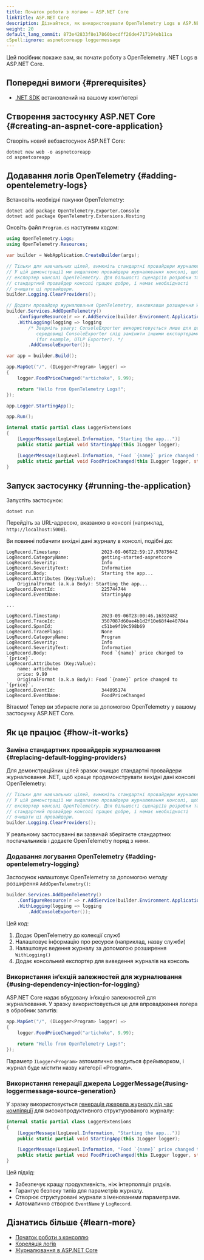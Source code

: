```yaml
---
title: Початок роботи з логами — ASP.NET Core
linkTitle: ASP.NET Core
description: Дізнайтеся, як використовувати OpenTelemetry Logs в ASP.NET Core
weight: 20
default_lang_commit: 873e42833f8e17860becdff26de4717194eb11ca
cSpell:ignore: aspnetcoreapp loggermessage
---
```


Цей посібник покаже вам, як почати роботу з OpenTelemetry .NET Logs в ASP.NET Core.

## Попередні вимоги {#prerequisites}

- [.NET SDK](https://dotnet.microsoft.com/download) встановлений на вашому компʼютері

## Створення застосунку ASP.NET Core {#creating-an-aspnet-core-application}

Створіть новий вебзастосунок ASP.NET Core:

```shell
dotnet new web -o aspnetcoreapp
cd aspnetcoreapp
```

## Додавання логів OpenTelemetry {#adding-opentelemetry-logs}

Встановіть необхідні пакунки OpenTelemetry:

```shell
dotnet add package OpenTelemetry.Exporter.Console
dotnet add package OpenTelemetry.Extensions.Hosting
```

Оновіть файл `Program.cs` наступним кодом:

```csharp
using OpenTelemetry.Logs;
using OpenTelemetry.Resources;

var builder = WebApplication.CreateBuilder(args);

// Тільки для навчальних цілей, вимкніть стандартні провайдери журналювання .NET.
// У цій демонстрації ми видаляємо провайдера журналювання консолі, щоб замість нього використовувати детальний
// експортер консолі OpenTelemetry. Для більшості сценаріїв розробки та промислової експлуатації
// стандартний провайдер консолі працює добре, і немає необхідності
// очищати ці провайдери.
builder.Logging.ClearProviders();

// Додати провайдер журналювання OpenTelemetry, викликавши розширення WithLogging.
builder.Services.AddOpenTelemetry()
    .ConfigureResource(r => r.AddService(builder.Environment.ApplicationName))
    .WithLogging(logging => logging
        /* Зверніть увагу: ConsoleExporter використовується лише для демонстраційних цілей. У виробничому
           середовищі ConsoleExporter слід замінити іншими експортерами
           (for example, OTLP Exporter). */
        .AddConsoleExporter());

var app = builder.Build();

app.MapGet("/", (ILogger<Program> logger) =>
{
    logger.FoodPriceChanged("artichoke", 9.99);

    return "Hello from OpenTelemetry Logs!";
});

app.Logger.StartingApp();

app.Run();

internal static partial class LoggerExtensions
{
    [LoggerMessage(LogLevel.Information, "Starting the app...")]
    public static partial void StartingApp(this ILogger logger);

    [LoggerMessage(LogLevel.Information, "Food `{name}` price changed to `{price}`.")]
    public static partial void FoodPriceChanged(this ILogger logger, string name, double price);
}
```

## Запуск застосунку {#running-the-application}

Запустіть застосунок:

```shell
dotnet run
```

Перейдіть за URL-адресою, вказаною в консолі (наприклад, `http://localhost:5000`).

Ви повинні побачити вихідні дані журналу в консолі, подібні до:

```text
LogRecord.Timestamp:               2023-09-06T22:59:17.9787564Z
LogRecord.CategoryName:            getting-started-aspnetcore
LogRecord.Severity:                Info
LogRecord.SeverityText:            Information
LogRecord.Body:                    Starting the app...
LogRecord.Attributes (Key:Value):
    OriginalFormat (a.k.a Body): Starting the app...
LogRecord.EventId:                 225744744
LogRecord.EventName:               StartingApp

...

LogRecord.Timestamp:               2023-09-06T23:00:46.1639248Z
LogRecord.TraceId:                 3507087d60ae4b1d2f10e68f4e40784a
LogRecord.SpanId:                  c51be9f19c598b69
LogRecord.TraceFlags:              None
LogRecord.CategoryName:            Program
LogRecord.Severity:                Info
LogRecord.SeverityText:            Information
LogRecord.Body:                    Food `{name}` price changed to `{price}`.
LogRecord.Attributes (Key:Value):
    name: artichoke
    price: 9.99
    OriginalFormat (a.k.a Body): Food `{name}` price changed to `{price}`.
LogRecord.EventId:                 344095174
LogRecord.EventName:               FoodPriceChanged
```

Вітаємо! Тепер ви збираєте логи за допомогою OpenTelemetry у вашому застосунку ASP.NET Core.

## Як це працює {#how-it-works}

### Заміна стандартних провайдерів журналювання {#replacing-default-logging-providers}

Для демонстраційних цілей зразок очищає стандартні провайдери журналювання .NET, щоб краще продемонструвати вихідні дані консолі OpenTelemetry:

```csharp
// Тільки для навчальних цілей, вимкніть стандартні провайдери журналювання .NET.
// У цій демонстрації ми видаляємо провайдера журналювання консолі, щоб замість нього використовувати детальний
// експортер консолі OpenTelemetry. Для більшості сценаріїв розробки та промислового використання
// стандартний провайдер консолі працює добре, і немає необхідності
// очищати ці провайдери.
builder.Logging.ClearProviders();
```

У реальному застосуванні ви зазвичай зберігаєте стандартних постачальників і додаєте OpenTelemetry поряд з ними.

### Додавання логування OpenTelemetry {#adding-opentelemetry-logging}

Застосунок налаштовує OpenTelemetry за допомогою методу розширення `AddOpenTelemetry()`:

```csharp
builder.Services.AddOpenTelemetry()
    .ConfigureResource(r => r.AddService(builder.Environment.ApplicationName))
    .WithLogging(logging => logging
        .AddConsoleExporter());
```

Цей код:

1. Додає OpenTelemetry до колекції служб
2. Налаштовує інформацію про ресурси (наприклад, назву служби)
3. Налаштовує ведення журналу за допомогою розширення `WithLogging()`
4. Додає консольний експортер для виведення журналів на консоль

### Використання інʼєкцій залежностей для журналювання {#using-dependency-injection-for-logging}

ASP.NET Core надає вбудовану інʼєкцію залежностей для журналювання. У зразку використовується це для впровадження логера в обробник запитів:

```csharp
app.MapGet("/", (ILogger<Program> logger) =>
{
    logger.FoodPriceChanged("artichoke", 9.99);

    return "Hello from OpenTelemetry Logs!";
});
```

Параметр `ILogger<Program>` автоматично вводиться фреймворком, і журнал буде містити назву категорії «Program».

### Використання генерації джерела LoggerMessage{#using-loggermessage-source-generation}

У зразку використовується [генерація джерела журналу під час компіляції](https://docs.microsoft.com/dotnet/core/extensions/logger-message-generator) для високопродуктивного структурованого журналу:

```csharp
internal static partial class LoggerExtensions
{
    [LoggerMessage(LogLevel.Information, "Starting the app...")]
    public static partial void StartingApp(this ILogger logger);

    [LoggerMessage(LogLevel.Information, "Food `{name}` price changed to `{price}`.")]
    public static partial void FoodPriceChanged(this ILogger logger, string name, double price);
}
```

Цей підхід:

- Забезпечує кращу продуктивність, ніж інтерполяція рядків.
- Гарантує безпеку типів для параметрів журналу.
- Створює структуровані журнали з іменованими параметрами.
- Автоматично створює `EventName` у `LogRecord`.

## Дізнатись більше {#learn-more}

- [Початок роботи з консоллю](/docs/languages/dotnet/logs/getting-started-console/)
- [Кореляція логів](/docs/languages/dotnet/logs/correlation/)
- [Журналювання в ASP.NET Core](https://learn.microsoft.com/aspnet/core/fundamentals/logging/)
